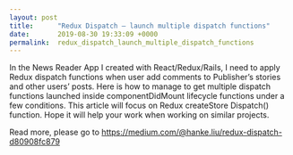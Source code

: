```yaml
---
layout: post
title:      "Redux Dispatch — launch multiple dispatch functions"
date:       2019-08-30 19:33:09 +0000
permalink:  redux_dispatch_launch_multiple_dispatch_functions
---
```



In the News Reader App I created with React/Redux/Rails, I need to apply Redux dispatch functions when user add comments to Publisher’s stories and other users’ posts. Here is how to manage to get multiple dispatch functions launched inside componentDidMount lifecycle functions under a few conditions. This article will focus on Redux createStore Dispatch() function. Hope it will help your work when working on similar projects.

Read more, please go to <https://medium.com/@hanke.liu/redux-dispatch-d80908fc879>
